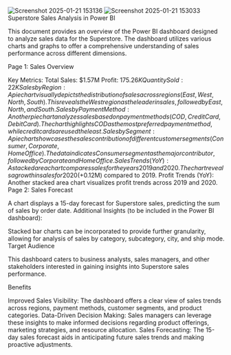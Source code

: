 ![Screenshot 2025-01-21 153136](https://github.com/user-attachments/assets/bea4f4fa-c7dc-4236-9081-5848da6c49df)
![Screenshot 2025-01-21 153033](https://github.com/user-attachments/assets/0756f4d1-806f-41d8-be0a-a9e81f8a69d4)
Superstore Sales Analysis in Power BI

This document provides an overview of the Power BI dashboard designed to analyze sales data for the Superstore. The dashboard utilizes various charts and graphs to offer a comprehensive understanding of sales performance across different dimensions.

Page 1: Sales Overview

Key Metrics:
Total Sales: $1.57M
Profit: $175.26K
Quantity Sold: 22K
Sales by Region:
A pie chart visually depicts the distribution of sales across regions (East, West, North, South).
This reveals the West region as the leader in sales, followed by East, North, and South.
Sales by Payment Method:
Another pie chart analyzes sales based on payment methods (COD, Credit Card, Debit Card).
The chart highlights COD as the most preferred payment method, while credit cards are used the least.
Sales by Segment:
A pie chart showcases the sales contribution of different customer segments (Consumer, Corporate, Home Office).
The data indicates Consumer segment as the major contributor, followed by Corporate and Home Office.
Sales Trends (YoY):
A stacked area chart compares sales for the years 2019 and 2020.
The chart reveals a growth in sales for 2020 (+$0.12M) compared to 2019.
Profit Trends (YoY):
Another stacked area chart visualizes profit trends across 2019 and 2020.
Page 2: Sales Forecast

A chart displays a 15-day forecast for Superstore sales, predicting the sum of sales by order date.
Additional Insights (to be included in the Power BI dashboard):

Stacked bar charts can be incorporated to provide further granularity, allowing for analysis of sales by category, subcategory, city, and ship mode.
Target Audience

This dashboard caters to business analysts, sales managers, and other stakeholders interested in gaining insights into Superstore sales performance.

Benefits

Improved Sales Visibility: The dashboard offers a clear view of sales trends across regions, payment methods, customer segments, and product categories.
Data-Driven Decision Making: Sales managers can leverage these insights to make informed decisions regarding product offerings, marketing strategies, and resource allocation.
Sales Forecasting: The 15-day sales forecast aids in anticipating future sales trends and making proactive adjustments.
